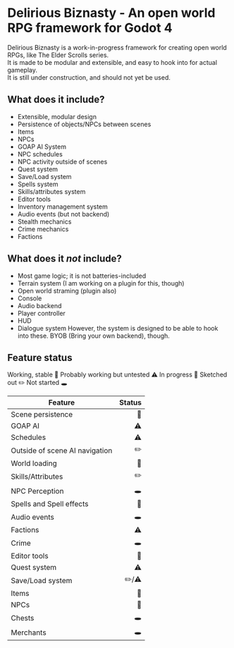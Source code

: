 # Delirious Biznasty - An open world RPG framework for Godot 4
Delirious Biznasty is a work-in-progress framework for creating open world RPGs, like The Elder Scrolls series.  
It is made to be modular and extensible, and easy to hook into for actual gameplay.  
It is still under construction, and should not yet be used.  

## What does it include?
- Extensible, modular design
- Persistence of objects/NPCs between scenes
- Items
- NPCs
- GOAP AI System
- NPC schedules
- NPC activity outside of scenes
- Quest system
- Save/Load system
- Spells system
- Skills/attributes system
- Editor tools
- Inventory management system
- Audio events (but not backend)
- Stealth mechanics
- Crime mechanics
- Factions

## What does it *not* include?
- Most game logic; it is not batteries-included
- Terrain system (I am working on a plugin for this, though)
- Open world straming (plugin also)
- Console
- Audio backend
- Player controller
- HUD
- Dialogue system
However, the system is designed to be able to hook into these. BYOB (Bring your own backend), though.

## Feature status

Working, stable :evergreen_tree:
Probably working but untested :warning:
In progress :construction:
Sketched out :pencil2:
Not started :hole:

| Feature | Status |
|---------|--------:|
| Scene persistence | :evergreen_tree:
| GOAP AI | :warning: |
| Schedules | :warning: |
| Outside of scene AI navigation | :pencil2: |
| World loading | :evergreen_tree: |
| Skills/Attributes | :pencil2: |
| NPC Perception | :hole: |
| Spells and Spell effects | :construction: |
| Audio events | :hole: |
| Factions | :warning: |
| Crime | :hole: |
| Editor tools | :construction: |
| Quest system | :warning: |
| Save/Load system | :pencil2:/:warning: |
| Items | :construction: |
| NPCs | :construction: |
| Chests | :hole: |
| Merchants | :hole: |
